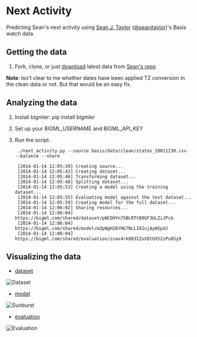 Next Activity
=============

Predicting Sean's next activity using [Sean J. Taylor](https://github.com/seanjtaylor) ([@seanjtaylor](https://twitter.com/seanjtaylor))'s Basis watch data.

## Getting the data

1. Fork, clone, or just [download](https://github.com/seanjtaylor/basis/blob/master/data/clean/states_10011230.csv) latest data from [Sean's repo](https://github.com/seanjtaylor/basis)

**Note**: Isn't clear to me whether dates have been applied TZ conversion in the clean data or not. But that would be an easy fix.

## Analyzing the data
1. Install bigmler:
        pip install bigmler
2. Set up your BIGML_USERNAME and BIGML_API_KEY
3. Run the script.

 		./next_activity.py --source basis/data/clean/states_10011230.csv  --balance --share

	    [2014-01-14 12:05:39] Creating source...
	    [2014-01-14 12:05:43] Creating dataset...
	    [2014-01-14 12:05:46] Transforming dataset...
	    [2014-01-14 12:05:48] Splitting dataset...
	    [2014-01-14 12:05:53] Creating a model using the training dataset...
	    [2014-01-14 12:05:55] Evaluating model against the test dataset...
	    [2014-01-14 12:05:59] Creating model for the full dataset...
	    [2014-01-14 12:06:02] Sharing resources...
	    [2014-01-14 12:06:04] https://bigml.com/shared/dataset/pNCDHYn75BLRTtB9GF3ULZiJPcb
	    [2014-01-14 12:06:04] https://bigml.com/shared/model/mZpNgH26YHG7NLLI82ujAyW5pdJ
	    [2014-01-14 12:06:04] https://bigml.com/shared/evaluation/zcwx4rk003IZxXQtUX52zPu8Sy9

## Visualizing the data

* [dataset](https://bigml.com/shared/dataset/pNCDHYn75BLRTtB9GF3ULZiJPcb)

<img src="https://raw.github.com/aficionado/nextactivity/master/images/dataset.png" alt="Dataset">

* [model](https://bigml.com/shared/model/mZpNgH26YHG7NLLI82ujAyW5pdJ)

<img src="https://raw.github.com/aficionado/nextactivity/master/images/sunburst.png" alt="Sunburst">

* [evaluation](https://bigml.com/shared/evaluation/zcwx4rk003IZxXQtUX52zPu8Sy9)

<img src="https://raw.github.com/aficionado/nextactivity/master/images/confusion_matrix.png" alt="Evaluation">


